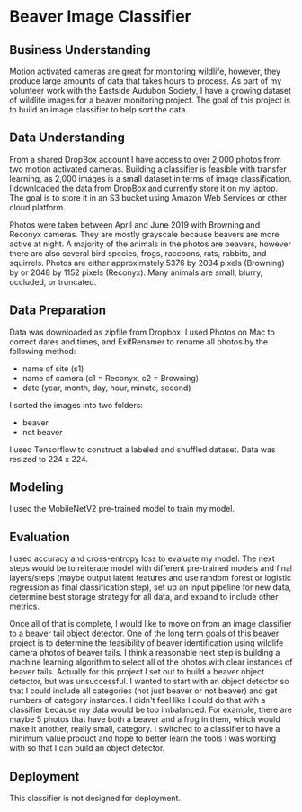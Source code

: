# Beaver Image Classifier 

## Business Understanding
Motion activated cameras are great for monitoring wildlife, however, they produce large amounts of data that takes hours to process. As part of my volunteer work with the Eastside Audubon Society, I have a growing dataset of wildlife images for a beaver monitoring project. The goal of this project is to build an image classifier to help sort the data. 

## Data Understanding
From a shared DropBox account I have access to over 2,000 photos from two motion activated cameras. Building a classifier is feasible with transfer learning, as 2,000 images is a small dataset in terms of image classification. I downloaded the data from DropBox and currently store it on my laptop. The goal is to store it in an S3 bucket using Amazon Web Services or other cloud platform. 

Photos were taken between April and June 2019 with Browning and Reconyx cameras. They are mostly grayscale because beavers are more active at night. A majority of the animals in the photos are beavers, however there are also several bird species, frogs, raccoons, rats, rabbits, and squirrels. Photos are either approximately 5376 by 2034 pixels (Browning) by or 2048 by 1152 pixels (Reconyx). Many animals are small, blurry, occluded, or truncated. 

## Data Preparation
Data was downloaded as zipfile from Dropbox. I used Photos on Mac to correct dates and times, and ExifRenamer to rename all photos by the following method:
* name of site (s1)
* name of camera (c1 = Reconyx, c2 = Browning)
* date (year, month, day, hour, minute, second)


I sorted the images into two folders:
* beaver
* not beaver

I used Tensorflow to construct a labeled and shuffled dataset. Data was resized to 224 x 224.  

## Modeling
I used the MobileNetV2 pre-trained model to train my model. 

## Evaluation
I used accuracy and cross-entropy loss to evaluate my model. The next steps would be to reiterate model with different pre-trained models and final layers/steps (maybe output latent features and use random forest or logistic regression as final classification step), set up an input pipeline for new data, determine best storage strategy for all data, and expand to include other metrics.

Once all of that is complete, I would like to move on from an image classifier to a beaver tail object detector. One of the long term goals of this beaver project is to determine the feasibility of beaver identification using wildlife camera photos of beaver tails. I think a reasonable next step is building a machine learning algorithm to select all of the photos with clear instances of beaver tails. Actually for this project I set out to build a beaver object detector, but was unsuccessful. I wanted to start with an object detector so that I could include all categories (not just beaver or not beaver) and get numbers of category instances. I didn't feel like I could do that with a classifier because my data would be too imbalanced. For example, there are maybe 5 photos that have both a beaver and a frog in them, which would make it another, really small, category. I switched to a classifier to have a minimum value product and hope to better learn the tools I was working with so that I can build an object detector. 

## Deployment
This classifier is not designed for deployment.

